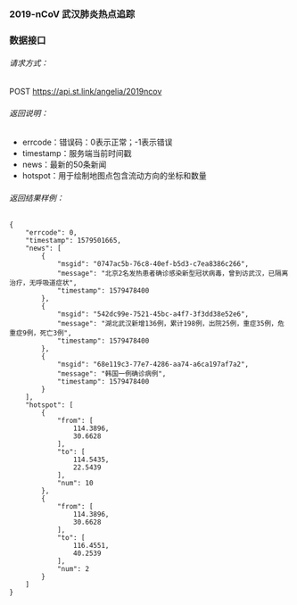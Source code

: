 ### 2019-nCoV 武汉肺炎热点追踪

### 数据接口
###### 请求方式：
POST https://api.st.link/angelia/2019ncov
###### 返回说明：
- errcode：错误码：0表示正常；-1表示错误
- timestamp：服务端当前时间戳
- news：最新的50条新闻
- hotspot：用于绘制地图点包含流动方向的坐标和数量

###### 返回结果样例：
```
{
    "errcode": 0,
    "timestamp": 1579501665,
    "news": [
        {
            "msgid": "0747ac5b-76c8-40ef-b5d3-c7ea8386c266",
            "message": "北京2名发热患者确诊感染新型冠状病毒，曾到访武汉，已隔离治疗，无呼吸道症状",
            "timestamp": 1579478400
        },
        {
            "msgid": "542dc99e-7521-45bc-a4f7-3f3dd38e52e6",
            "message": "湖北武汉新增136例，累计198例，出院25例，重症35例，危重症9例，死亡3例",
            "timestamp": 1579478400
        },
        {
            "msgid": "68e119c3-77e7-4286-aa74-a6ca197af7a2",
            "message": "韩国一例确诊病例",
            "timestamp": 1579478400
        }
    ],
    "hotspot": [
        {
            "from": [
                114.3896,
                30.6628
            ],
            "to": [
                114.5435,
                22.5439
            ],
            "num": 10
        },
        {
            "from": [
                114.3896,
                30.6628
            ],
            "to": [
                116.4551,
                40.2539
            ],
            "num": 2
        }
    ]
}
```